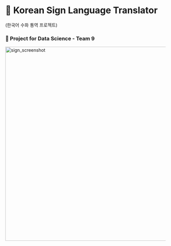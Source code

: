 # 🙌 Korean Sign Language Translator 
(한국어 수화 통역 프로젝트)
### 🚀 Project for Data Science - Team 9

<img width="612" alt="sign_screenshot" src="https://github.com/juanyeo/Korean-Sign-Language/assets/24861154/2b527082-86b9-4d20-a4af-8850765ee3e5">
